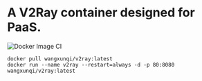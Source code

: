 # A V2Ray container designed for PaaS.

![Docker Image CI](https://github.com/wangxunqi/v2ray/workflows/Docker%20Image%20CI/badge.svg)

```
docker pull wangxunqi/v2ray:latest
docker run --name v2ray --restart=always -d -p 80:8080 wangxunqi/v2ray:latest
```

